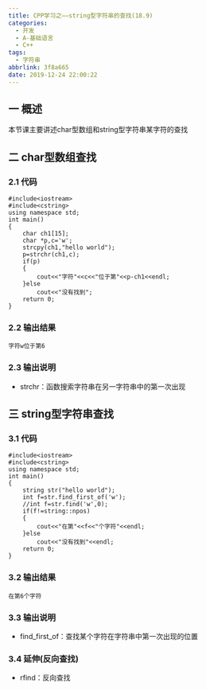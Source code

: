 ```yaml
---
title: CPP学习之——string型字符串的查找(18.9)
categories:
  - 开发
  - A-基础语言
  - C++
tags:
  - 字符串
abbrlink: 3f8a665
date: 2019-12-24 22:00:22
---
```

## 一  概述

本节课主要讲述char型数组和string型字符串某字符的查找   

<!--more-->

## 二 char型数组查找

### 2.1 代码

```
#include<iostream>
#include<cstring>
using namespace std;
int main()
{
	char ch1[15];
	char *p,c='w';
	strcpy(ch1,"hello world");
	p=strchr(ch1,c);
	if(p)
	{
		cout<<"字符"<<c<<"位于第"<<p-ch1<<endl;
	}else
		cout<<"没有找到";
	return 0;
}
```

### 2.2 输出结果

```
字符w位于第6
```

### 2.3 输出说明

* strchr：函数搜索字符串在另一字符串中的第一次出现

## 三 string型字符串查找

### 3.1 代码

```
#include<iostream>
#include<cstring>
using namespace std;
int main()
{
	string str("hello world");
    int f=str.find_first_of('w');
    //int f=str.find('w',0);
    if(f!=string::npos)
    {
    	cout<<"在第"<<f<<"个字符"<<endl;
    }else
    	cout<<"没有找到"<<endl;
	return 0;
}
```

### 3.2 输出结果

```
在第6个字符
```

### 3.3 输出说明

* find_first_of：查找某个字符在字符串中第一次出现的位置

### 3.4 延伸(反向查找)

* rfind：反向查找